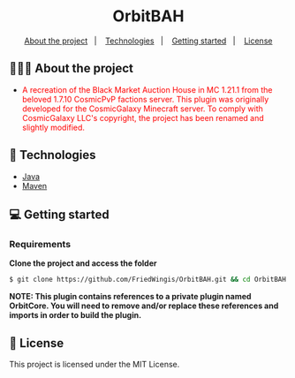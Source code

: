 <h1 align="center">
	OrbitBAH
</h1>

<p align="center">
  <a href="#-about-the-project">About the project</a>&nbsp;&nbsp;&nbsp;|&nbsp;&nbsp;&nbsp;
  <a href="#-technologies">Technologies</a>&nbsp;&nbsp;&nbsp;|&nbsp;&nbsp;&nbsp;
  <a href="#-getting-started">Getting started</a>&nbsp;&nbsp;&nbsp;|&nbsp;&nbsp;&nbsp;
  <a href="#-license">License</a>
</p>

## 👨🏻‍💻 About the project

- <p style="color: red;">A recreation of the Black Market Auction House in MC 1.21.1 from the beloved 1.7.10 CosmicPvP factions server. This plugin was originally developed for the CosmicGalaxy Minecraft server. To comply with CosmicGalaxy LLC's copyright, the project has been renamed and slightly modified.</p>

## 🚀 Technologies

- [Java](https://www.java.com/en/)
- [Maven](https://maven.apache.org/)

## 💻 Getting started

### Requirements

**Clone the project and access the folder**

```bash
$ git clone https://github.com/FriedWingis/OrbitBAH.git && cd OrbitBAH
```

**NOTE: This plugin contains references to a private plugin named OrbitCore. You will need to remove and/or replace these references and imports in order to build the plugin.**

## 📝 License

This project is licensed under the MIT License.
